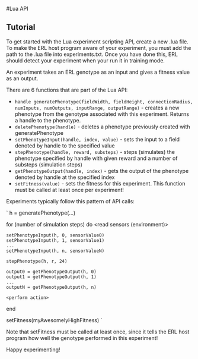 #Lua API

## Tutorial

To get started with the Lua experiment scripting API, create a new .lua file. To make the ERL host program aware of your experiment, you must add the path to the .lua file into experiments.txt.
Once you have done this, ERL should detect your experiment when your run it in training mode.

An experiment takes an ERL genotype as an input and gives a fitness value as an output.

There are 6 functions that are part of the Lua API:
* `handle generatePhenotype(fieldWidth, fieldHeight, connectionRadius, numInputs, numOutputs, inputRange, outputRange)` - creates a new phenotype from the genotype associated with this experiment. Returns a handle to the phenotype.
* `deletePhenotype(handle)` - deletes a phenotype previously created with generatePhenotype
* `setPhenotypeInput(handle, index, value)` - sets the input to a field denoted by handle to the specified value
* `stepPhenotype(handle, reward, substeps)` - steps (simulates) the phenotype specified by handle with given reward and a number of substeps (simulation steps)
* `getPhenotypeOutput(handle, index)` - gets the output of the phenotype denoted by handle at the specified index
* `setFitness(value)` - sets the fitness for this experiment. This function must be called at least once per experiment!

Experiments typically follow this pattern of API calls:

`
h = generatePhenotype(...)

for (number of simulation steps) do
	<read sensors (environment)>

	setPhenotypeInput(h, 0, sensorValue0)
	setPhenotypeInput(h, 1, sensorValue1)
	...
	setPhenotypeInput(h, n, sensorValueN)
	
	stepPhenotype(h, r, 24)
	
	output0 = getPhenotypeOutput(h, 0)
	output1 = getPhenotypeOutput(h, 1)
	...
	outputN = getPhenotypeOutput(h, n)
	
	<perform action>
end

setFitness(myAwesomelyHighFitness)
`

Note that setFitness must be called at least once, since it tells the ERL host program how well the genotype performed in this experiment!

Happy experimenting!
